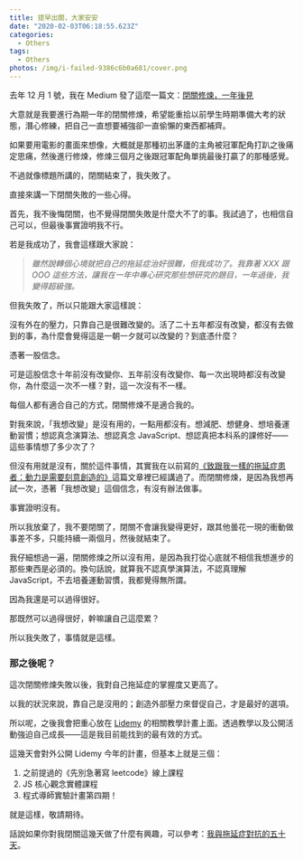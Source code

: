 ```yaml
---
title: 提早出關，大家安安
date: "2020-02-03T06:18:55.623Z"
categories:
  - Others
tags:
  - Others
photos: /img/i-failed-9386c6b0a681/cover.png
---
```


去年 12 月 1 號，我在 Medium 發了這麼一篇文：[閉關修煉，一年後見](/2019/12/01/best-one-year-696aa373207d/)

大意就是我要進行為期一年的閉關修煉，希望能重拾以前學生時期準備大考的狀態，潛心修練，把自己一直想要補強卻一直偷懶的東西都補齊。

如果要用電影的畫面來想像，大概就是那種初出茅廬的主角被冠軍配角打趴之後痛定思痛，然後進行修煉，修煉三個月之後跟冠軍配角單挑最後打贏了的那種感覺。

不過就像標題所講的，閉關結束了，我失敗了。

直接來講一下閉關失敗的一些心得。

首先，我不後悔閉關，也不覺得閉關失敗是什麼大不了的事。我試過了，也相信自己可以，但最後事實證明我不行。

若是我成功了，我會這樣跟大家說：

> _雖然說轉個心境就把自己的拖延症治好很難，但我成功了。我靠著 XXX 跟 OOO 這些方法，讓我在一年中專心研究那些想研究的題目，一年過後，我變得超級強。_

但我失敗了，所以只能跟大家這樣說：

沒有外在的壓力，只靠自己是很難改變的。活了二十五年都沒有改變，都沒有去做到的事，為什麼會覺得這是一朝一夕就可以改變的？到底憑什麼？

憑著一股信念。

可是這股信念十年前沒有改變你、五年前沒有改變你、每一次出現時都沒有改變你，為什麼這一次不一樣？對，這一次沒有不一樣。

每個人都有適合自己的方式，閉關修煉不是適合我的。

對我來說，「我想改變」是沒有用的，一點用都沒有。想減肥、想健身、想培養運動習慣；想認真念演算法、想認真念 JavaScript、想認真把本科系的課修好——這些事情想了多少次了？

但沒有用就是沒有，關於這件事情，其實我在以前寫的[《致跟我一樣的拖延症患者：動力是需要刻意創造的》](/2018/09/26/procrastination-ba12754ada49/)這篇文章裡已經講過了。而閉關修煉，是因為我想再試一次，憑著「我想改變」這個信念，有沒有辦法做事。

事實證明沒有。

所以我放棄了，我不要閉關了，閉關不會讓我變得更好，跟其他曇花一現的衝動做事差不多，只能持續一兩個月，然後就結束了。

我仔細想過一遍，閉關修煉之所以沒有用，是因為我打從心底就不相信我想進步的那些東西是必須的。換句話說，就算我不認真學演算法，不認真理解 JavaScript，不去培養運動習慣，我都覺得無所謂。

因為我還是可以過得很好。

那既然可以過得很好，幹嘛讓自己這麼累？

所以我失敗了，事情就是這樣。

### 那之後呢？

這次閉關修煉失敗以後，我對自己拖延症的掌握度又更高了。

以我的狀況來說，靠自己是沒用的；創造外部壓力來督促自己，才是最好的選項。

所以呢，之後我會把重心放在 [Lidemy](http://lidemy.com/) 的相關教學計畫上面。透過教學以及公開活動強迫自己成長——這是我目前能找到的最有效的方式。

這幾天會對外公開 Lidemy 今年的計畫，但基本上就是三個：

1.  之前提過的《先別急著寫 leetcode》線上課程
2.  JS 核心觀念實體課程
3.  程式導師實驗計畫第四期！

就是這樣，敬請期待。

話說如果你對我閉關這幾天做了什麼有興趣，可以參考：[我與拖延症對抗的五十天](/2020/02/02/fight-against-procrastination-but-lost-b43d3c4164e1/)。
